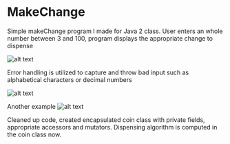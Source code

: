 # MakeChange

Simple makeChange program I made for Java 2 class.  User enters an whole number between 3 and 100, program displays the appropriate change to dispense 


![alt text](https://i.imgur.com/Ub7x5rc.png)

Error handling is utilized to capture and throw bad input such as alphabetical characters or decimal numbers

![alt text](https://i.imgur.com/90UPA7K.png)

Another example
![alt text](https://i.imgur.com/wJPXwHY.png)


Cleaned up code, created encapsulated coin class with private fields, appropriate accessors and mutators.  Dispensing algorithm is computed in the coin class now.  
